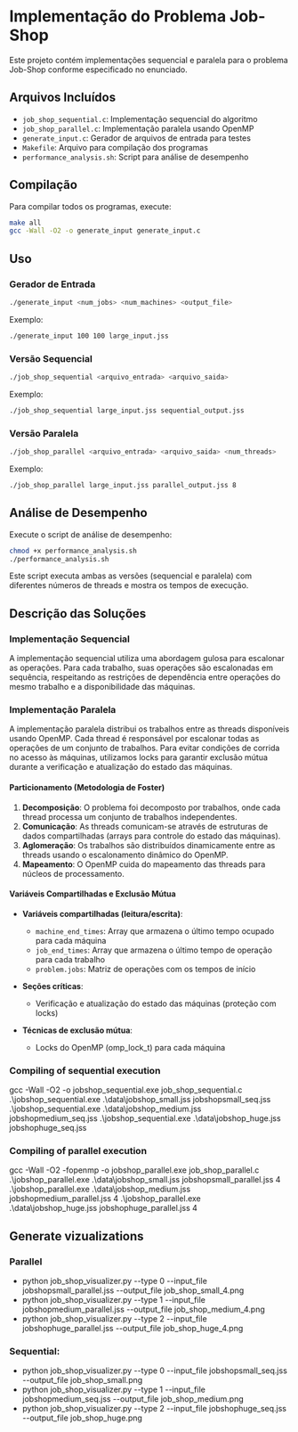 # Implementação do Problema Job-Shop

Este projeto contém implementações sequencial e paralela para o problema Job-Shop conforme especificado no enunciado.

## Arquivos Incluídos

- `job_shop_sequential.c`: Implementação sequencial do algoritmo
- `job_shop_parallel.c`: Implementação paralela usando OpenMP
- `generate_input.c`: Gerador de arquivos de entrada para testes
- `Makefile`: Arquivo para compilação dos programas
- `performance_analysis.sh`: Script para análise de desempenho

## Compilação

Para compilar todos os programas, execute:

```bash
make all
gcc -Wall -O2 -o generate_input generate_input.c
```

## Uso

### Gerador de Entrada

```bash
./generate_input <num_jobs> <num_machines> <output_file>
```

Exemplo:
```bash
./generate_input 100 100 large_input.jss
```

### Versão Sequencial

```bash
./job_shop_sequential <arquivo_entrada> <arquivo_saida>
```

Exemplo:
```bash
./job_shop_sequential large_input.jss sequential_output.jss
```

### Versão Paralela

```bash
./job_shop_parallel <arquivo_entrada> <arquivo_saida> <num_threads>
```

Exemplo:
```bash
./job_shop_parallel large_input.jss parallel_output.jss 8
```

## Análise de Desempenho

Execute o script de análise de desempenho:

```bash
chmod +x performance_analysis.sh
./performance_analysis.sh
```

Este script executa ambas as versões (sequencial e paralela) com diferentes números de threads e mostra os tempos de execução.

## Descrição das Soluções

### Implementação Sequencial

A implementação sequencial utiliza uma abordagem gulosa para escalonar as operações. Para cada trabalho, suas operações são escalonadas em sequência, respeitando as restrições de dependência entre operações do mesmo trabalho e a disponibilidade das máquinas.

### Implementação Paralela

A implementação paralela distribui os trabalhos entre as threads disponíveis usando OpenMP. Cada thread é responsável por escalonar todas as operações de um conjunto de trabalhos. Para evitar condições de corrida no acesso às máquinas, utilizamos locks para garantir exclusão mútua durante a verificação e atualização do estado das máquinas.

#### Particionamento (Metodologia de Foster)

1. **Decomposição**: O problema foi decomposto por trabalhos, onde cada thread processa um conjunto de trabalhos independentes.
2. **Comunicação**: As threads comunicam-se através de estruturas de dados compartilhadas (arrays para controle do estado das máquinas).
3. **Aglomeração**: Os trabalhos são distribuídos dinamicamente entre as threads usando o escalonamento dinâmico do OpenMP.
4. **Mapeamento**: O OpenMP cuida do mapeamento das threads para núcleos de processamento.

#### Variáveis Compartilhadas e Exclusão Mútua

- **Variáveis compartilhadas (leitura/escrita)**:
  - `machine_end_times`: Array que armazena o último tempo ocupado para cada máquina
  - `job_end_times`: Array que armazena o último tempo de operação para cada trabalho
  - `problem.jobs`: Matriz de operações com os tempos de início

- **Seções críticas**:
  - Verificação e atualização do estado das máquinas (proteção com locks)

- **Técnicas de exclusão mútua**:
  - Locks do OpenMP (omp_lock_t) para cada máquina


### Compiling of sequential execution
gcc -Wall -O2 -o jobshop_sequential.exe job_shop_sequential.c
.\jobshop_sequential.exe .\data\jobshop_small.jss jobshopsmall_seq.jss
.\jobshop_sequential.exe .\data\jobshop_medium.jss jobshopmedium_seq.jss
.\jobshop_sequential.exe .\data\jobshop_huge.jss jobshophuge_seq.jss

### Compiling of parallel execution
gcc -Wall -O2 -fopenmp -o jobshop_parallel.exe job_shop_parallel.c
.\jobshop_parallel.exe .\data\jobshop_small.jss jobshopsmall_parallel.jss  4
.\jobshop_parallel.exe .\data\jobshop_medium.jss jobshopmedium_parallel.jss  4
.\jobshop_parallel.exe .\data\jobshop_huge.jss jobshophuge_parallel.jss  4


## Generate vizualizations 

### Parallel
- python job_shop_visualizer.py --type 0 --input_file jobshopsmall_parallel.jss  --output_file job_shop_small_4.png
- python job_shop_visualizer.py --type 1 --input_file jobshopmedium_parallel.jss  --output_file job_shop_medium_4.png
- python job_shop_visualizer.py --type 2 --input_file jobshophuge_parallel.jss  --output_file job_shop_huge_4.png

### Sequential:
- python job_shop_visualizer.py --type 0 --input_file jobshopsmall_seq.jss  --output_file job_shop_small.png
- python job_shop_visualizer.py --type 1 --input_file jobshopmedium_seq.jss  --output_file job_shop_medium.png
- python job_shop_visualizer.py --type 2 --input_file jobshophuge_seq.jss  --output_file job_shop_huge.png